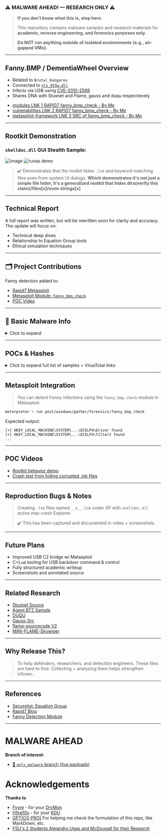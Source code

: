 ### ⚠️ MALWARE AHEAD! — RESEARCH ONLY ⚠️

> **If you don’t know what this is, stop here.**
>
> This repository contains malware samples and research materials for **academic, reverse engineering, and forensics purposes only.**
>
> **Do NOT run anything outside of isolated environments (e.g., air-gapped VMs).**

---

## Fanny.BMP / DementiaWheel Overview

* Related to `Brutal_Kangaroo`
* Connected to [`nls_933w.dll`](https://github.com/loneicewolf/nls_933w_dll)
* Infects via USB using [CVE-2010-2568](https://nvd.nist.gov/vuln/detail/CVE-2010-2568)
* Shares DNA with Stuxnet and Flame, gauss and duqu respectievely

- [modules LNK 1 RAPID7 fanny_bmp_check - By Me](https://www.rapid7.com/db/modules/post/windows/gather/forensics/fanny_bmp_check/)
- [vulnerabilities LNK 2 RAPID7 fanny_bmp_check - By Me](https://www.rapid7.com/db/vulnerabilities/post/windows/gather/forensics/fanny_bmp_check/)
- [metasploit-framework LNK 3 SRC of fanny_bmp_check - By Me](https://github.com/rapid7/metasploit-framework/blob/master//modules/post/windows/gather/forensics/fanny_bmp_check.rb)
---

##  Rootkit Demonstration

### `shelldoc.dll` GUI Stealth Sample:
![image](https://github.com/user-attachments/assets/66352a1f-99af-4e41-8138-559060cf560e)
![runas demo](https://github.com/loneicewolf/fanny.bmp/assets/68499986/1839659e-adf7-4b3b-96e7-4f1b382f3a70)

> ✔️ Demonstrates that the rootkit hides `.lnk` and keyword-matching files even from system UI dialogs. **Which demonstrates it's not just a simple file hider, it's a generalized rootkit that hides dirs(verify this claim)/files[x]/even strings[x]**

---

## Technical Report

A full report was written, but will be rewritten soon for clarity and accuracy.
The update will focus on:

* Technical deep dives
* Relationship to Equation Group tools
* Ethical simulation techniques

---

## 🗂️ Project Contributions

Fanny detection added to:

* [Rapid7 Metasploit](https://blog.rapid7.com/2021/01/29/metasploit-wrap-up-96/)
* [Metasploit Module: `fanny_bmp_check`](https://github.com/rapid7/metasploit-framework/tree/master/modules/post/windows/gather/forensics/)
* [POC Video](https://www.youtube.com/watch?v=Uto_lcD2f38)

---

## 🧪 Basic Malware Info

<details>
<summary>Click to expand</summary>

```
Name:         Fanny.BMP (aka DementiaWheel)
Type:         USB-propagating Worm
Exploits:     CVE-2010-2568 (LNK exploit)
Targets:      Windows XP → Windows 10
Payloads:     Explorer rootkit, USB storage exfiltration, persistence via ACM driver

CVE:          CVE-2010-2568
Reference:    https://securelist.com/a-fanny-equation-i-am-your-father-stuxnet/68787/
```

</details>

---

## POCs & Hashes

<details>
<summary>Click to expand full list of samples + VirusTotal links</summary>

Includes:

* All `__*.lnk` USB autoloaders
* `comhost.dll`, `mscorwin.dll`, `shelldoc.dll`, `ECELP4.ACM`, `agentcpd.dll`
* Primary dropper (`fanny.bmp`)
* Temporary file (`~DE1923.tmp`)

Example:

* `fanny.bmp` → [VT](https://www.virustotal.com/gui/file/0d9bb9a9e3a6f8836a1ef51862ae1c28f086da3a9006d1c7040fe57ed8c26231)
* `shelldoc.dll` → [VT](https://www.virustotal.com/gui/file/6eb00b34d1daffa49b2f4c90841705b2c994563bde672bf35eb1c46cdb19a1ed)

</details>

---

## Metasploit Integration

> You can detect Fanny infections using the `fanny_bmp_check` module in Metasploit:

```bash
meterpreter > run post/windows/gather/forensics/fanny_bmp_check
```

Expected output:

```
[+] HKEY_LOCAL_MACHINE\SYSTEM\...\ECELP4\Driver found
[+] HKEY_LOCAL_MACHINE\SYSTEM\...\ECELP4\filter2 found
...
```

---

## POC Videos

* [Rootkit behavior demo](https://youtu.be/Uto_lcD2f38)
* [Crash test from hiding corrupted .lnk files](https://github.com/loneicewolf/fanny.bmp/blob/main/SanUltra%20%28Fanny.bmp%20Bug%29.png)

---

## Reproduction Bugs & Notes

> Creating `.lnk` files named `__e__.lnk` under XP with `shelldoc.dll` active may crash Explorer.
>
> ✔️ This has been captured and documented in video + screenshots.

---

## Future Plans

* Improved USB C2 bridge w/ Metasploit
* C+Lua tooling for USB backdoor command & control
* Fully structured academic writeup
* Screenshots and annotated source

---

## Related Research

* [Stuxnet Source](https://github.com/loneicewolf/Stuxnet-Source)
* [Agent.BTZ Sample](https://github.com/loneicewolf/Agent.btz)
* [DUQU](https://github.com/loneicewolf/DUQU)
* [Gauss-Src](https://github.com/loneicewolf/Gauss-Src)
* [flame-sourcecode V2](https://github.com/loneicewolf/flame-sourcecode) 
* [MINI-FLAME-Skywiper](https://github.com/loneicewolf/MINI-FLAME-Skywiper) 

---

## Why Release This?

> To help defenders, researchers, and detection engineers.
> These files are hard to find. Collecting + analyzing them helps strengthen infosec.

---

## References

* [Securelist: Equation Group](https://securelist.com/equation-the-death-star-of-malware-galaxy/68750/)
* [Rapid7 Blog](https://blog.rapid7.com/2021/01/29/metasploit-wrap-up-96/)
* [Fanny Detection Module](https://github.com/loneicewolf/metasploit_fanny_check_module)

---

# MALWARE AHEAD # 
**Branch of interest:**
- [🔗 `only_malware` branch (live payloads)](https://github.com/loneicewolf/fanny.bmp/tree/only_malware)

# Acknowledgements
**Thanks to**
- [Fyyre](https://github.com/Fyyre/) - for your [DrvMon](https://github.com/Fyyre/DrvMon)
- [Hfiref0x](https://github.com/hfiref0x) - for your [KDU](https://github.com/hfiref0x/KDU)
- [GPT(O3-PRO)](https://chatgpt.com/?model=o3-pro) For helping me check the formulation of this repo, like MarkDown, etc.
- [FSU's 2 Students Alejandro Ugas and McDougall for their Research](https://github.com/loneicewolf/fanny.bmp/blob/main/Docs/handson-report-McDougall-Ugas-FINAL.pdf)
